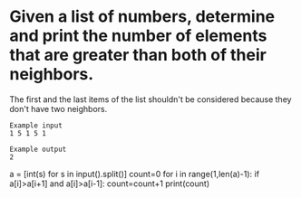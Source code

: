 # Given a list of numbers, determine and print the number of elements that are greater than both of their neighbors.
The first and the last items of the list shouldn't be considered because they don't have two neighbors.
~~~
Example input
1 5 1 5 1

Example output
2
~~~
a = [int(s) for s in input().split()]
count=0
for i in range(1,len(a)-1):
  if a[i]>a[i+1] and  a[i]>a[i-1]:
    count=count+1
print(count)
